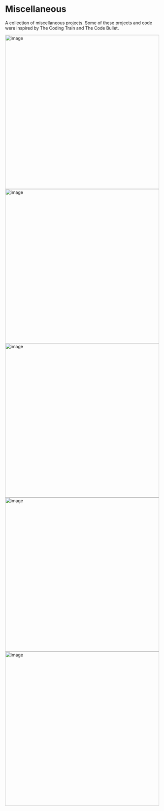 # Miscellaneous

A collection of miscellaneous projects. Some of these projects and code were inspired by The Coding Train and The Code Bullet.

<img width="500" alt="image" src="https://user-images.githubusercontent.com/54029493/193505798-f9983758-b050-4299-8a3f-292be2d33aa0.png">
<img width="500" alt="image" src="https://user-images.githubusercontent.com/54029493/193505256-9e6f70fd-0017-4803-aeff-ca4f6d353768.jpeg">
<img width="500" alt="image" src="https://user-images.githubusercontent.com/54029493/193505704-b0644a21-bf7b-4140-8048-278769681dfd.png">
<img width="500" alt="image" src="https://user-images.githubusercontent.com/54029493/193505043-f5d1f2c1-c9f5-465c-ae89-68dedc1e59c6.png">
<img width="500" alt="image" src="https://user-images.githubusercontent.com/54029493/193505620-83d432a9-9507-4993-832d-ade2fc6eae39.png">
